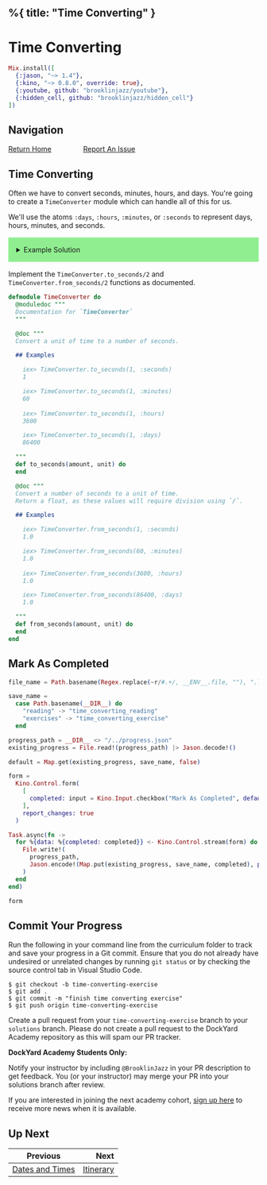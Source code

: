 %{
  title: "Time Converting"
}
---
# Time Converting

```elixir
Mix.install([
  {:jason, "~> 1.4"},
  {:kino, "~> 0.8.0", override: true},
  {:youtube, github: "brooklinjazz/youtube"},
  {:hidden_cell, github: "brooklinjazz/hidden_cell"}
])
```

## Navigation

[Return Home](../start.livemd)<span style="padding: 0 30px"></span>
[Report An Issue](https://github.com/DockYard-Academy/beta_curriculum/issues/new?assignees=&labels=&template=issue.md&title=)

## Time Converting

Often we have to convert seconds, minutes, hours, and days. You're going to create a `TimeConverter` module which can handle all of this for us.

We'll use the atoms `:days`, `:hours`, `:minutes`, or `:seconds` to represent days, hours, minutes, and seconds.

<details style="background-color: lightgreen; padding: 1rem; margin: 1rem 0;">
<summary>Example Solution</summary>

```elixir
defmodule TimeConverter do
  def to_seconds(amount, unit) do
    case unit do
      :seconds -> amount
      :minutes -> amount * 60
      :hours -> amount * 60 * 60
      :days -> amount * 60 * 60 * 24
    end
  end

  def from_seconds(amount, unit) do
    case unit do
      :seconds -> amount * 1.0
      :minutes -> amount / 60
      :hours -> amount / 60 / 60
      :days -> amount / 60 / 60 / 24
    end
  end
end
```

</details>

Implement the `TimeConverter.to_seconds/2` and `TimeConverter.from_seconds/2` functions as documented.

```elixir
defmodule TimeConverter do
  @moduledoc """
  Documentation for `TimeConverter`
  """

  @doc """
  Convert a unit of time to a number of seconds.

  ## Examples

    iex> TimeConverter.to_seconds(1, :seconds)
    1

    iex> TimeConverter.to_seconds(1, :minutes)
    60
    
    iex> TimeConverter.to_seconds(1, :hours)
    3600

    iex> TimeConverter.to_seconds(1, :days)
    86400

  """
  def to_seconds(amount, unit) do
  end

  @doc """
  Convert a number of seconds to a unit of time.
  Return a float, as these values will require division using `/`.

  ## Examples

    iex> TimeConverter.from_seconds(1, :seconds)
    1.0

    iex> TimeConverter.from_seconds(60, :minutes)
    1.0
    
    iex> TimeConverter.from_seconds(3600, :hours)
    1.0

    iex> TimeConverter.from_seconds(86400, :days)
    1.0

  """
  def from_seconds(amount, unit) do
  end
end
```

## Mark As Completed

<!-- livebook:{"attrs":{"source":"file_name = Path.basename(Regex.replace(~r/#.+/, __ENV__.file, \"\"), \".livemd\")\n\nsave_name =\n  case Path.basename(__DIR__) do\n    \"reading\" -> \"time_converting_reading\"\n    \"exercises\" -> \"time_converting_exercise\"\n  end\n\nprogress_path = __DIR__ <> \"/../progress.json\"\nexisting_progress = File.read!(progress_path) |> Jason.decode!()\n\ndefault = Map.get(existing_progress, save_name, false)\n\nform =\n  Kino.Control.form(\n    [\n      completed: input = Kino.Input.checkbox(\"Mark As Completed\", default: default)\n    ],\n    report_changes: true\n  )\n\nTask.async(fn ->\n  for %{data: %{completed: completed}} <- Kino.Control.stream(form) do\n    File.write!(\n      progress_path,\n      Jason.encode!(Map.put(existing_progress, save_name, completed), pretty: true)\n    )\n  end\nend)\n\nform","title":"Track Your Progress"},"chunks":null,"kind":"Elixir.HiddenCell","livebook_object":"smart_cell"} -->

```elixir
file_name = Path.basename(Regex.replace(~r/#.+/, __ENV__.file, ""), ".livemd")

save_name =
  case Path.basename(__DIR__) do
    "reading" -> "time_converting_reading"
    "exercises" -> "time_converting_exercise"
  end

progress_path = __DIR__ <> "/../progress.json"
existing_progress = File.read!(progress_path) |> Jason.decode!()

default = Map.get(existing_progress, save_name, false)

form =
  Kino.Control.form(
    [
      completed: input = Kino.Input.checkbox("Mark As Completed", default: default)
    ],
    report_changes: true
  )

Task.async(fn ->
  for %{data: %{completed: completed}} <- Kino.Control.stream(form) do
    File.write!(
      progress_path,
      Jason.encode!(Map.put(existing_progress, save_name, completed), pretty: true)
    )
  end
end)

form
```

## Commit Your Progress

Run the following in your command line from the curriculum folder to track and save your progress in a Git commit.
Ensure that you do not already have undesired or unrelated changes by running `git status` or by checking the source control tab in Visual Studio Code.

```
$ git checkout -b time-converting-exercise
$ git add .
$ git commit -m "finish time converting exercise"
$ git push origin time-converting-exercise
```

Create a pull request from your `time-converting-exercise` branch to your `solutions` branch.
Please do not create a pull request to the DockYard Academy repository as this will spam our PR tracker.

**DockYard Academy Students Only:**

Notify your instructor by including `@BrooklinJazz` in your PR description to get feedback.
You (or your instructor) may merge your PR into your solutions branch after review.

If you are interested in joining the next academy cohort, [sign up here](https://academy.dockyard.com/) to receive more news when it is available.

## Up Next

| Previous                                      | Next                                       |
| --------------------------------------------- | -----------------------------------------: |
| [Dates and Times](../reading/datetime.livemd) | [Itinerary](../exercises/itinerary.livemd) |

